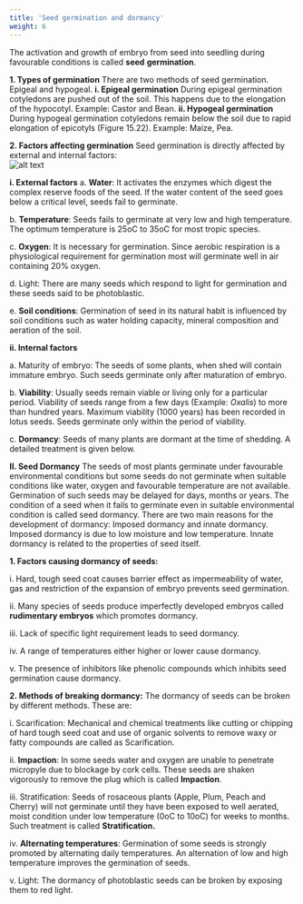 ```yaml
---
title: 'Seed germination and dormancy'
weight: 6
---
```


The activation and growth of embryo from seed into seedling during favourable conditions is called **seed** **germination**. 

**1. Types of germination** 
There are two methods of seed germination. Epigeal and hypogeal. 
**i. Epigeal germination** 
During epigeal germination cotyledons are pushed out of the soil. This happens due to the elongation of the hypocotyl. Example: Castor and Bean. 
**ii. Hypogeal germination** 
During hypogeal germination cotyledons remain below the soil due to rapid elongation of epicotyls (Figure 15.22). Example: Maize, Pea. 

**2. Factors affecting germination** 
Seed germination is directly affected by external and internal factors:  
![alt text](15.24.png)

**i. External factors** 
a. **Water**: It activates the enzymes which digest the complex reserve foods of the seed. If the water content of the seed goes below a critical level, seeds fail to germinate.

b. **Temperature**: Seeds fails to germinate at very low and high temperature. The optimum temperature is 25oC to 35oC for most tropic species.

c. **Oxygen**: It is necessary for germination. Since aerobic respiration is a physiological requirement for germination most will germinate well in air containing 20% oxygen.

d. Light: There are many seeds which respond to light for germination and these seeds said to be photoblastic.

e. **Soil conditions**: Germination of seed in its natural habit is influenced by soil conditions such as water holding capacity, mineral composition and aeration of the soil.

**ii. Internal factors** 

a. Maturity of embryo: The seeds of some plants, when shed will contain immature embryo. Such seeds germinate only after maturation of embryo.

b. **Viability**: Usually seeds remain viable or living only for a particular period. Viability of seeds range from a few days (Example: _Oxalis_) to more than hundred years. Maximum viability (1000 years) has been recorded in lotus seeds. Seeds germinate only within the period of viability.

c. **Dormancy**: Seeds of many plants are dormant at the time of shedding. A detailed treatment is given below.

**II. Seed Dormancy** 
The seeds of most plants germinate under favourable environmental conditions but some seeds do not germinate when suitable conditions like water, oxygen and favourable temperature are not available. Germination of such seeds may be delayed for days, months or years. The condition of a seed when it fails to germinate even in suitable environmental condition is called seed dormancy. There are two main reasons for the development of dormancy: Imposed dormancy and innate dormancy. Imposed dormancy is due to low moisture and low temperature. Innate dormancy is related to the properties of seed itself. 

**1. Factors causing dormancy of seeds:**

i. Hard, tough seed coat causes barrier effect as impermeability of water, gas and restriction of the expansion of embryo prevents seed germination.

ii. Many species of seeds produce imperfectly developed embryos called **rudimentary embryos** which promotes dormancy.

iii. Lack of specific light requirement leads to seed dormancy.

iv. A range of temperatures either higher or lower cause dormancy.

v. The presence of inhibitors like phenolic compounds which inhibits seed germination cause dormancy.

**2. Methods of breaking dormancy:** 
The dormancy of seeds can be broken by different methods. These are: 

i. Scarification: Mechanical and chemical treatments like cutting or chipping of hard tough seed coat and use of organic solvents to remove waxy or fatty compounds are called as Scarification.  

ii. **Impaction**: In some seeds water and oxygen are unable to penetrate micropyle due to blockage by cork cells. These seeds are shaken vigorously to remove the plug which is called **Impaction**.

iii. Stratification: Seeds of rosaceous plants (Apple, Plum, Peach and Cherry) will not germinate until they have been exposed to well aerated, moist condition under low temperature (0oC to 10oC) for weeks to months. Such treatment is called **Stratification.**

iv. **Alternating temperatures**: Germination of some seeds is strongly promoted by alternating daily temperatures. An alternation of low and high temperature improves the germination of seeds.

v. Light: The dormancy of photoblastic seeds can be broken by exposing them to red light.